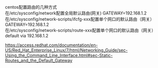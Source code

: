 centos配置路由的几种方式  
在/etc/sysconfig/network配置全局默认路由(网关) GATEWAY=192.168.1.2  
在/etc/sysconfig/network-scripts/ifcfg-xxx配置单个网口的默认路由（网关）GATEWAY=192.168.1.2  
在/etc/sysconfig/network-scripts/route-xxx配置单个网口的默认路由（网关）default via 192.168.1.2  

https://access.redhat.com/documentation/en-US/Red_Hat_Enterprise_Linux/7/html/Networking_Guide/sec-Using_the_Command_Line_Interface.html#sec-Static-Routes_and_the_Default_Gateway




